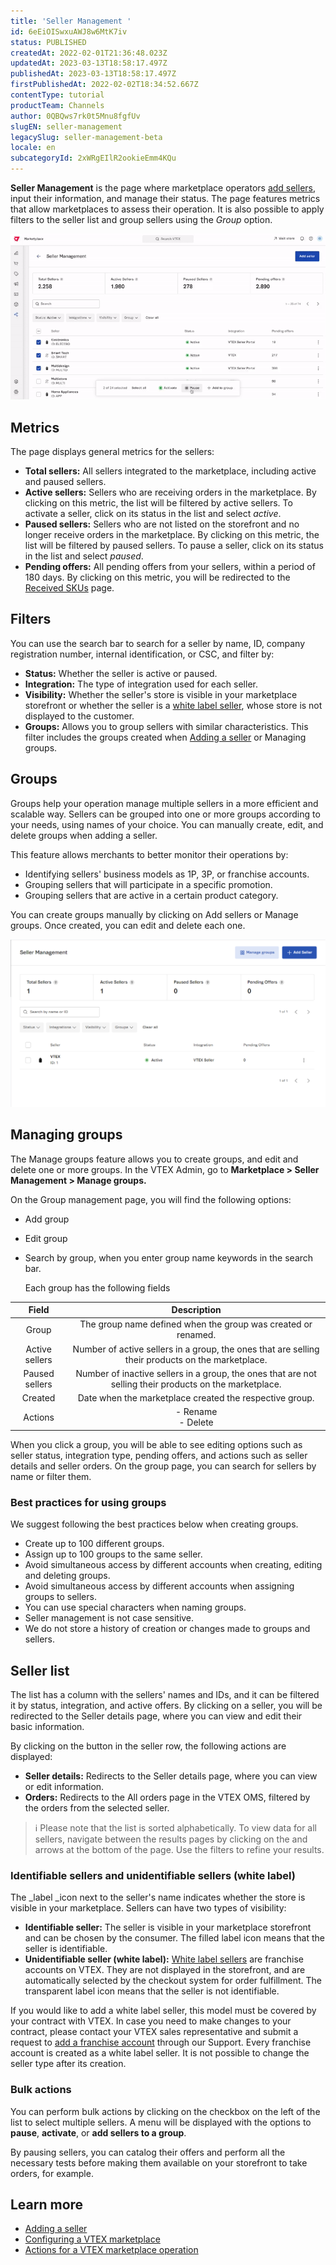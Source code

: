 ```yaml
---
title: 'Seller Management '
id: 6eEiOISwxuAWJ8w6MtK7iv
status: PUBLISHED
createdAt: 2022-02-01T21:36:48.023Z
updatedAt: 2023-03-13T18:58:17.497Z
publishedAt: 2023-03-13T18:58:17.497Z
firstPublishedAt: 2022-02-02T18:34:52.667Z
contentType: tutorial
productTeam: Channels
author: 0QBQws7rk0t5Mnu8fgfUv
slugEN: seller-management
legacySlug: seller-management-beta
locale: en
subcategoryId: 2xWRgEIlR2ookieEmm4KQu
---
```


**Seller Management** is the page where marketplace operators [add sellers](https://help.vtex.com/en/tutorial/adicionar-seller--tutorials_392), input their information, and manage their status. The page features metrics that allow marketplaces to assess their operation. It is also possible to apply filters to the seller list and group sellers using the _Group_ option. 

![Seller management gif 2022 launch](https://raw.githubusercontent.com/vtexdocs/help-center-content/refs/heads/main/docs/en/tutorials/Sellers/Management/seller-management_1.gif)

## Metrics

The page displays general metrics for the sellers:  

- **Total sellers:** All sellers integrated to the marketplace, including active and paused sellers.    
- **Active sellers:** Sellers who are receiving orders in the marketplace. By clicking on this metric, the list will be filtered by active sellers. To activate a seller, click on its status in the list and select _active_.    
- **Paused sellers:** Sellers who are not listed on the storefront and no longer receive orders in the marketplace. By clicking on this metric, the list will be filtered by paused sellers. To pause a seller, click on its status in the list and select _paused_.      
- **Pending offers:** All pending offers from your sellers, within a period of 180 days. By clicking on this metric, you will be redirected to the [Received SKUs](https://help.vtex.com/en/tutorial/sugerindo-e-aprovando-skus--tutorials_396) page.    

## Filters

You can use the search bar to search for a seller by name, ID, company registration number, internal identification, or CSC, and filter by:

- **Status:** Whether the seller is active or paused.    
- **Integration:** The type of integration used for each seller.    
 - **Visibility:** Whether the seller's store is visible in your marketplace storefront or whether the seller is a [white label seller](https://help.vtex.com/en/tutorial/definicoes-de-conta-franquia-e-seller-white-label--5orlGHyDHGAYciQ64oEgKa#o-que-e-um-seller-white-label), whose store is not displayed to the customer.     
- **Groups:** Allows you to group sellers with similar characteristics. This filter includes the groups created when [Adding a seller](https://help.vtex.com/en/tutorial/adicionar-seller--tutorials_392) or Managing groups.  

## Groups
Groups help your operation manage multiple sellers in a more efficient and scalable way. Sellers can be grouped into one or more groups according to your needs, using names of your choice. You can manually create, edit, and delete groups when adding a seller.

This feature allows merchants to better monitor their operations by:
- Identifying sellers' business models as 1P, 3P, or franchise accounts.  
- Grouping sellers that will participate in a specific promotion.  
- Grouping sellers that are active in a certain product category.  

You can create groups manually by clicking on Add sellers or Manage groups. Once created, you can edit and delete each one.  

![Seller management](https://raw.githubusercontent.com/vtexdocs/help-center-content/refs/heads/main/docs/en/tutorials/Sellers/Management/seller-management_2.png)  

## Managing groups  

The Manage groups feature allows you to create groups, and edit and delete one or more groups. In the VTEX Admin, go to __Marketplace > Seller Management > Manage groups.__   

On the Group management page, you will find the following options:
  - Add group    
  - Edit group  
  - Search by group, when you enter group name keywords in the search bar.  

    Each group has the following fields  

| **Field** | **Description** |  
|:---:|:---:|  
| Group | The group name defined when the group was created or renamed. |  
| Active sellers  | Number of active sellers in a group, the ones that are selling their products on the marketplace. |  
| Paused sellers  | Number of inactive sellers in a group, the ones that are not selling their products on the marketplace. |  
| Created | Date when the marketplace created the respective group. |  
| Actions | - Rename <br> - Delete |  

When you click a group, you will be able to see editing options such as seller status, integration type, pending offers, and actions such as seller details and seller orders. On the group page, you can search for sellers by name or filter them.  

### Best practices for using groups
We suggest following the best practices below when creating groups.

- Create up to 100 different groups.  
- Assign up to 100 groups to the same seller.  
- Avoid simultaneous access by different accounts when creating, editing and deleting groups.    
- Avoid simultaneous access by different accounts when assigning groups to sellers.  
- You can use special characters when naming groups.  
- Seller management is not case sensitive.  
- We do not store a history of creation or changes made to groups and sellers.  

## Seller list

The list has a column with the sellers' names and IDs, and it can be filtered it by status, integration, and active offers. By clicking on a seller, you will be redirected to the Seller details page, where you can view and edit their basic information. 

By clicking on the <i class="fas fa-ellipsis-v"></i> button in the seller row, the following actions are displayed:  

- **Seller details:** Redirects to the Seller details page, where you can view or edit information.  
- **Orders:** Redirects to the All orders page in the VTEX OMS, filtered by the orders from the selected seller.  

> ℹ️ Please note that the list is sorted alphabetically. To view data for all sellers, navigate between the results pages by clicking on the <i class="fas fa-angle-left"></i> and <i class="fas fa-angle-right"></i> arrows at the bottom of the page. Use the filters to refine your results.

### Identifiable sellers and unidentifiable sellers (white label)

The _label _icon next to the seller's name indicates whether the store is visible in your marketplace. Sellers can have two types of visibility:

- **Identifiable seller:** The seller is visible in your marketplace storefront and can be chosen by the consumer. The filled label icon means that the seller is identifiable.  
- **Unidentifiable seller (white label):** [White label sellers](https://help.vtex.com/pt/tutorial/definicoes-de-conta-franquia-e-seller-white-label) are franchise accounts on VTEX. They are not displayed in the storefront, and are automatically selected by the checkout system for order fulfillment. The transparent label icon means that the seller is not identifiable.  

If you would like to add a white label seller, this model must be covered by your contract with VTEX. In case you need to make changes to your contract, please contact your VTEX sales representative and submit a request to [add a franchise account](https://help.vtex.com/en/tutorial/o-que-e-conta-franquia--kWQC6RkFSCUFGgY5gSjdl) through our Support. Every franchise account is created as a white label seller. It is not possible to change the seller type after its creation.

### Bulk actions
You can perform bulk actions by clicking on the checkbox on the left of the list to select multiple sellers. A menu will be displayed with the options to **pause**, **activate**, or **add sellers to a group**.

By pausing sellers, you can catalog their offers and perform all the necessary tests before making them available on your storefront to take orders, for example.

## Learn more
- [Adding a seller](https://help.vtex.com/en/tutorial/adicionar-seller--tutorials_392)
- [Configuring a VTEX marketplace](https://help.vtex.com/en/tutorial/configurar-marketplace-vtex--7splyp5MqIyt2Iyz5jsNzb)  
- [Actions for a VTEX marketplace operation](https://help.vtex.com/en/tutorial/acoes-para-a-operacao-de-marketplaces-vtex--2SdIflvwywiOqCpczKCfev)
